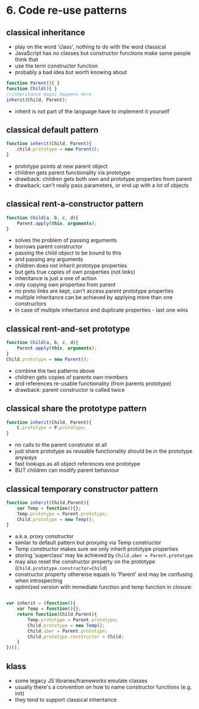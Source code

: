 # 6. Code re-use patterns

## classical inheritance

* play on the word 'class', nothing to do with the word classical
* JavaScript has no classes but constructor functions make same people think that
* use the term constructor function
* probably a bad idea but worth knowing about

```js
function Parent(){ }
function Child(){ }
//inheritance magic happens here
inherit(Child, Parent);
```

* inherit is not part of the language have to implement it yourself

## classical default pattern

```js
function inherit(Child, Parent){
    child.prototype = new Parent();
}
```
* prototype points at new parent object
* children gets parent functionality via prototype
* drawback: children gets both own and prototype properties from parent
* drawback: can't really pass parameters, or end up with a lot of objects

## classical rent-a-constructor pattern

```js
function Child(a, b, c, d){
    Parent.apply(this, arguments);
}
```
* solves the problem of passing arguments
* borrows parent constructor
* passing the child object to be bound to this
* and passing any arguments
* children does not inherit prototype properties
* but gets true copies of own properties (not links)
* inheritance is just a one of action
* only copying own properties from parent
* no proto links are kept, can't access parent prototype properties
* multiple inheritance can be achieved by applying more than one constructors
* in case of multiple inheritance and duplicate properties - last one wins

## classical rent-and-set prototype

```js
function Child(a, b, c, d){
    Parent.apply(this, arguments);
}
Child.prototype = new Parent();
```
* combine the two patterns above
* children gets copies of parents own members
* and references re-usable functionality (from parents prototype)
* drawback: parent constructor is called twice

## classical share the prototype pattern

```js
function inherit(Child, Parent){
    C.prototype = P.prototype;
}
```
* no calls to the parent construtor at all
* just share prototype as reusable functionality should be in the prototype anyways
* fast lookups as all object references one prototype
* BUT children can modify parent behaviour

## classical temporary constructor pattern

```js
function inherit(Child,Parent){
    var Temp = function(){};
    Temp.prototype = Parent.prototype;
    Child.prototype = new Temp();
}
```
* a.k.a. proxy constructor
* similar to default pattern but proxying via Temp constructor
* Temp constructor makes sure we only inherit prototype properties
* storing 'superclass' may be achieved by ```Child.uber = Parent.prototype```
* may also reset the constructor property on the prototype (```Child.prototype.constructor=Child```)
* constructor property otherwise equals to 'Parent' and may be confusing when introspecting
* optimized version with immediate function and temp function in closure:

```js

var inherit = (function(){
    var Temp = function(){};
    return function(Child,Parent){
        Temp.prototype = Parent.prototype;
        Child.prototype = new Temp();
        Child.uber = Parent.prototype;
        Child.prototype.constructor = Child;
    }
})();
```

## klass

* some legacy JS libraries/frameworks emulate classes
* usually there's a convention on how to name constructor functions (e.g. init)
* they tend to support classical inheritance
